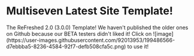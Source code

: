 <h1>Multiseven Latest Site Template!</h1>
<p>The ReFreshed 2.0 (3.0.0) Template! We haven't published the older ones on Github because our BETA testers didn't liked it! Click on ![image](https://user-images.githubusercontent.com/92013953/199486566-d7ebbba5-8236-4584-92f7-defb508cfa5c.png) to use it!
<p/>



